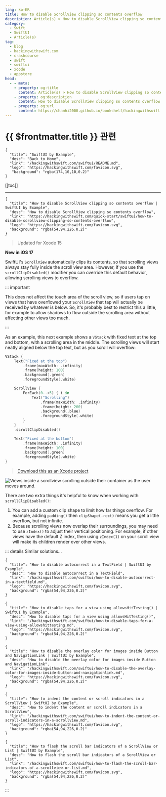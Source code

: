 ```yaml
---
lang: ko-KR
title: How to disable ScrollView clipping so contents overflow
description: Article(s) > How to disable ScrollView clipping so contents overflow
category:
  - Swift
  - SwiftUI
  - Article(s)
tag: 
  - blog
  - hackingwithswift.com
  - crashcourse
  - swift
  - swiftui
  - xcode
  - appstore
head:
  - - meta:
    - property: og:title
      content: Article(s) > How to disable ScrollView clipping so contents overflow
    - property: og:description
      content: How to disable ScrollView clipping so contents overflow
    - property: og:url
      content: https://chanhi2000.github.io/bookshelf/hackingwithswift.com/swiftui/how-to-disable-scrollview-clipping-so-contents-overflow.html
---
```


# {{ $frontmatter.title }} 관련

```component VPCard
{
  "title": "SwiftUI by Example",
  "desc": "Back to Home",
  "link": "/hackingwithswift.com/swiftui/README.md",
  "logo": "https://hackingwithswift.com/favicon.svg",
   "background": "rgba(174,10,10,0.2)"
}
```

[[toc]]

---

```component VPCard
{
  "title": "How to disable ScrollView clipping so contents overflow | SwiftUI by Example",
  "desc": "How to disable ScrollView clipping so contents overflow",
  "link": "https://hackingwithswift.com/quick-start/swiftui/how-to-disable-scrollview-clipping-so-contents-overflow",
  "logo": "https://hackingwithswift.com/favicon.svg",
  "background": "rgba(54,94,226,0.2)"
}
```

> Updated for Xcode 15

**New in iOS 17**

SwiftUI's `ScrollView` automatically clips its contents, so that scrolling views always stay fully inside the scroll view area. However, if you use the `scrollClipDisabled()` modifier you can override this default behavior, allowing scrolling views to overflow.

::: important

This does not affect the touch area of the scroll view, so if users tap on views that have overflowed your `ScrollView` that tap will actually be received by whatever is below. So, it's probably best to restrict this a little, for example to allow shadows to flow outside the scrolling area without affecting other views too much.

:::

As an example, this next example shows a `VStack` with fixed text at the top and bottom, with a scrolling area in the middle. The scrolling views will start neatly aligned below the top text, but as you scroll will overflow:

```swift
VStack {
    Text("Fixed at the top")
        .frame(maxWidth: .infinity)
        .frame(height: 100)
        .background(.green)
        .foregroundStyle(.white)

    ScrollView {
        ForEach(0..<5) { i in
            Text("Scrolling")
                .frame(maxWidth: .infinity)
                .frame(height: 200)
                .background(.blue)
                .foregroundStyle(.white)
        }
    }
    .scrollClipDisabled()

    Text("Fixed at the bottom")
        .frame(maxWidth: .infinity)
        .frame(height: 100)
        .background(.green)
        .foregroundStyle(.white)
}
```

> [<VPIcon icon="fas fa-file-zipper"/>Download this as an Xcode project](https://hackingwithswift.com/files/projects/swiftui/how-to-disable-scrollview-clipping-so-contents-overflow-1.zip)

![Views inside a scrollview scrolling outside their container as the user moves around.](https://hackingwithswift.com/img/books/quick-start/swiftui/how-to-disable-scrollview-clipping-so-contents-overflow-1~dark.gif)

There are two extra things it's helpful to know when working with `scrollClipDisabled()`:

1. You can add a custom clip shape to limit how far things overflow. For example, adding `padding()` then `clipShape(.rect)` means you get a little overflow, but not infinite.
2. Because scrolling views now overlap their surroundings, you may need to use `zIndex()` to adjust their vertical positioning. For example, if other views have the default Z index, then using `zIndex(1)` on your scroll view will make its children render over other views.

::: details Similar solutions…

```component VPCard
{
  "title": "How to disable autocorrect in a TextField | SwiftUI by Example",
  "desc": "How to disable autocorrect in a TextField",
  "link": "/hackingwithswift.com/swiftui/how-to-disable-autocorrect-in-a-textfield.md",
  "logo": "https://hackingwithswift.com/favicon.svg",
  "background": "rgba(54,94,226,0.2)"
}
```

```component VPCard
{
  "title": "How to disable taps for a view using allowsHitTesting() | SwiftUI by Example",
  "desc": "How to disable taps for a view using allowsHitTesting()",
  "link": "/hackingwithswift.com/swiftui/how-to-disable-taps-for-a-view-using-allowshittesting.md",
  "logo": "https://hackingwithswift.com/favicon.svg",
  "background": "rgba(54,94,226,0.2)"
}
```

```component VPCard
{
  "title": "How to disable the overlay color for images inside Button and NavigationLink | SwiftUI by Example",
  "desc": "How to disable the overlay color for images inside Button and NavigationLink",
  "link": "/hackingwithswift.com/swiftui/how-to-disable-the-overlay-color-for-images-inside-button-and-navigationlink.md",
  "logo": "https://hackingwithswift.com/favicon.svg",
  "background": "rgba(54,94,226,0.2)"
}
```

```component VPCard
{
  "title": "How to indent the content or scroll indicators in a ScrollView | SwiftUI by Example",
  "desc": "How to indent the content or scroll indicators in a ScrollView",
  "link": "/hackingwithswift.com/swiftui/how-to-indent-the-content-or-scroll-indicators-in-a-scrollview.md",
  "logo": "https://hackingwithswift.com/favicon.svg",
  "background": "rgba(54,94,226,0.2)"
}
```

```component VPCard
{
  "title": "How to flash the scroll bar indicators of a ScrollView or List | SwiftUI by Example",
  "desc": "How to flash the scroll bar indicators of a ScrollView or List",
  "link": "/hackingwithswift.com/swiftui/how-to-flash-the-scroll-bar-indicators-of-a-scrollview-or-list.md",
  "logo": "https://hackingwithswift.com/favicon.svg",
  "background": "rgba(54,94,226,0.2)"
}
```

:::

